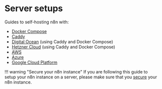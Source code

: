 # Server setups

Guides to self-hosting n8n with:

* [Docker Compose](/hosting/server-setups/docker-compose/)
* [Caddy](/hosting/server-setups/caddy/)
* [Digital Ocean](/hosting/server-setups/digital-ocean/) (using Caddy and Docker Compose)
* [Hetzner Cloud](/hosting/server-setups/hetzner/) (using Caddy and Docker Compose)
* [AWS](/hosting/server-setups/aws/)
* [Azure](/hosting/server-setups/azure/)
* [Google Cloud Platform](/hosting/server-setups/google-cloud/)


!!! warning "Secure your n8n instance"
    If you are following this guide to setup your n8n instance on a server, please make sure that you [secure](/hosting/security/) your n8n instance.
